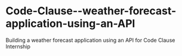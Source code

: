 # Code-Clause--weather-forecast-application-using-an-API
Building a weather forecast application using an API for Code Clause Internship
